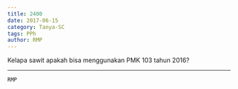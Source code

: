 ```yaml
---
title: 2400
date: 2017-06-15
category: Tanya-SC
tags: PPh
author: RMP
---
```


Kelapa sawit apakah bisa menggunakan PMK 103 tahun 2016?

---



`RMP`
